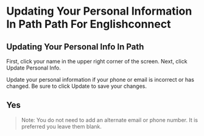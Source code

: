 # Updating Your Personal Information In Path Path For Englishconnect

## Updating Your Personal Info In Path

First, click your name in the upper right corner of the screen. Next, click Update Personal Info.

Update your personal information if your phone or email is incorrect or has changed. Be sure to click Update to save your changes.

## Yes

> Note: You do not need to add an alternate email or phone number. It is preferred you leave them blank.

